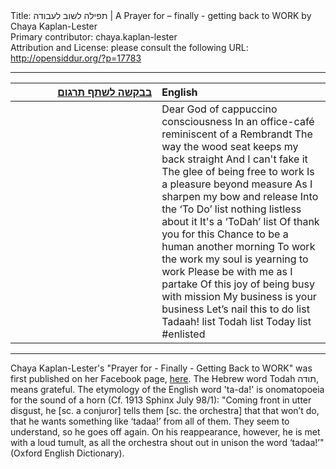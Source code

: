 <html>
<head></head>
<body>
Title: תפילה לשוב לעבודה | A Prayer for – finally - getting back to WORK by Chaya Kaplan-Lester<br />
Primary contributor: chaya.kaplan-lester<br />
Attribution and License: please consult the following URL: <a href="http://opensiddur.org/?p=17783">http://opensiddur.org/?p=17783</a>
<p />
<hr />

<table style="margin-left: auto;margin-right: auto;" class="draggable">
<thead><tr><th id="x" style="text-align: right;" lang="he"><a href="https://opensiddur.org/contributing/upload/">בבקשה לשתף תרגום</a></th><th style="text-align: left;">English</th></tr></thead>
<tbody>
<tr><td style="vertical-align:top;" width="46%">
<div class="liturgy"><span lang="he">

</span></div>
</td>
 
<td style="vertical-align:top;" width="53%">
<div class="english">
Dear God of cappuccino consciousness
In an office-café reminiscent of a Rembrandt
The way the wood seat keeps my back straight
And I can't fake it
The glee of being free to work
Is a pleasure beyond measure
As I sharpen my bow and release
Into the ‘To Do’ list
nothing listless about it
It's a ‘ToDah’ list
Of thank you for this
Chance to be a human another morning
To work the work my soul is yearning to work
Please be with me as I partake 
Of this joy of being busy with mission
My business is your business
Let’s nail this to do list
Tadaah! list
Todah list
Today list 
#enlisted
</div>
</td></tr>
</tbody></table>

<hr />

Chaya Kaplan-Lester's "Prayer for - Finally - Getting Back to WORK" was first published on her Facebook page, <a href="https://www.facebook.com/photo.php?fbid=10154967794988302&set=a.10150453681413302.354031.642788301&type=3">here</a>. The Hebrew word Todah תודה, means grateful. The etymology of the English word 'ta-da!' is onomatopoeia for the sound of a horn (Cf. 1913 Sphinx July 98/1): "Coming front in utter disgust, he [sc. a conjuror] tells them [sc. the orchestra] that that won’t do, that he wants something like ‘tadaa!’ from all of them. They seem to understand, so he goes off again. On his reappearance, however, he is met with a loud tumult, as all the orchestra shout out in unison the word ‘tadaa!’" (Oxford English Dictionary).
</body>
</html>